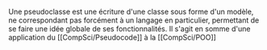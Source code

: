 Une pseudoclasse est une écriture d'une classe sous forme d'un modèle, ne correspondant pas forcément à un langage en particulier, permettant de se faire une idée globale de ses fonctionnalités. Il s'agit en somme d'une application du [[CompSci/Pseudocode]] à la [[CompSci/POO]]
